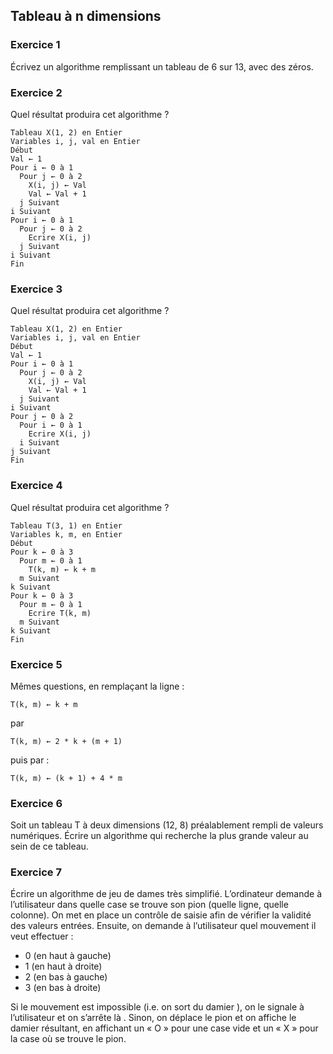 ## Tableau à n dimensions

### Exercice 1

Écrivez un algorithme remplissant un tableau de 6 sur 13, avec des zéros.

### Exercice 2

Quel résultat produira cet algorithme ?

```
Tableau X(1, 2) en Entier
Variables i, j, val en Entier
Début
Val ← 1
Pour i ← 0 à 1
  Pour j ← 0 à 2
    X(i, j) ← Val
    Val ← Val + 1
  j Suivant
i Suivant
Pour i ← 0 à 1
  Pour j ← 0 à 2
    Ecrire X(i, j)
  j Suivant
i Suivant
Fin
```

### Exercice 3

Quel résultat produira cet algorithme ?

```
Tableau X(1, 2) en Entier
Variables i, j, val en Entier
Début
Val ← 1
Pour i ← 0 à 1
  Pour j ← 0 à 2
    X(i, j) ← Val
    Val ← Val + 1
  j Suivant
i Suivant
Pour j ← 0 à 2
  Pour i ← 0 à 1
    Ecrire X(i, j)
  i Suivant
j Suivant
Fin
```

### Exercice 4

Quel résultat produira cet algorithme ?

``` 
Tableau T(3, 1) en Entier
Variables k, m, en Entier
Début
Pour k ← 0 à 3
  Pour m ← 0 à 1
    T(k, m) ← k + m
  m Suivant
k Suivant
Pour k ← 0 à 3
  Pour m ← 0 à 1
    Ecrire T(k, m)
  m Suivant
k Suivant
Fin
```

### Exercice 5

Mêmes questions, en remplaçant la ligne :
```
T(k, m) ← k + m
``` 
par
``` 
T(k, m) ← 2 * k + (m + 1)
``` 
puis par :
```
T(k, m) ← (k + 1) + 4 * m
```` 

### Exercice 6

Soit un tableau T à deux dimensions (12, 8) préalablement rempli de valeurs numériques.
Écrire un algorithme qui recherche la plus grande valeur au sein de ce tableau.

### Exercice 7

Écrire un algorithme de jeu de dames très simplifié.
L’ordinateur demande à l’utilisateur dans quelle case se trouve son pion (quelle ligne, quelle colonne). 
On met en place un contrôle de saisie afin de vérifier la validité des valeurs entrées.
Ensuite, on demande à l’utilisateur quel mouvement il veut effectuer : 
* 0 (en haut à gauche)
* 1 (en haut à droite)
* 2 (en bas à gauche)
* 3 (en bas à droite)

Si le mouvement est impossible (i.e. on sort du damier ), on le signale à l’utilisateur et on s’arrête là . 
Sinon, on déplace le pion et on affiche le damier résultant, en affichant un « O » pour une case vide et un « X » pour la case où se trouve le pion.
